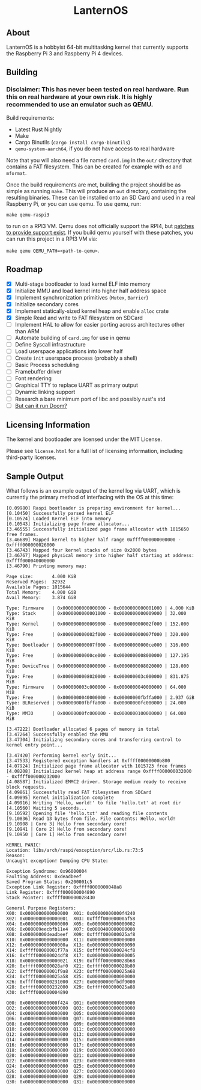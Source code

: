 <h1 align="center">LanternOS</h1>

## About

LanternOS is a hobbyist 64-bit multitasking kernel that currently supports the Raspberry Pi 3 and Raspberry Pi 4
devices.

## Building

### Disclaimer: This has never been tested on real hardware. Run this on real hardware at your own risk. It is highly recommended to use an emulator such as QEMU.

Build requirements:

- Latest Rust Nightly
- Make
- Cargo Binutils (`cargo install cargo-binutils`)
- `qemu-system-aarch64`, if you do not have access to real hardware

Note that you will also need a file named `card.img` in the `out/` directory that contains a FAT filesystem. This can be created for example with `dd` and `mformat`.

Once the build requirements are met, building the project should be as simple as running `make`. This
will produce an `out` directory, containing the resulting binaries. These can be installed onto an SD Card
and used in a real Raspberry Pi, or you can use qemu. To use qemu, run:

`make qemu-raspi3`

to run on a RPI3 VM. Qemu does not officially support the RPI4, but [patches to provide support exist](https://gitlab.com/qemu-project/qemu/-/issues/1208#note_1435620155). If you build qemu yourself with these patches, you can run this project in a RPI3 VM via:

`make qemu QEMU_PATH=<path-to-qemu>`.

## Roadmap

- [x] Multi-stage bootloader to load kernel ELF into memory
- [x] Initialize MMU and load kernel into higher half address space
- [x] Implement synchronization primitives (`Mutex`, `Barrier`)
- [x] Initialize secondary cores
- [x] Implement statically-sized kernel heap and enable `alloc` crate
- [x] Simple Read and write to FAT filesystem on SDCard
- [ ] Implement HAL to allow for easier porting across architectures other than ARM
- [ ] Automate building of `card.img` for use in qemu
- [ ] Define Syscall infrastructure
- [ ] Load userspace applications into lower half
- [ ] Create `init` userspace process (probably a shell)
- [ ] Basic Process scheduling
- [ ] Framebuffer driver
- [ ] Font rendering
- [ ] Graphical TTY to replace UART as primary output
- [ ] Dynamic linking support
- [ ] Research a bare minimum port of libc and possibly rust's std
- [ ] [But can it run Doom?](https://github.com/ozkl/doomgeneric)

## Licensing Information

The kernel and bootloader are licensed under the MIT License.

Please see `license.html` for a full list of licensing information, including third-party licenses.

## Sample Output

What follows is an example output of the kernel log via UART, which is currently the primary method
of interfacing with the OS at this time:

```
[0.09980] Raspi bootloader is preparing environment for kernel...
[0.10450] Successfully parsed kernel ELF
[0.10524] Loaded Kernel ELF into memory
[0.10543] Initializing page frame allocator...
[3.46555] Successfully initialized page frame allocator with 1015650 free frames.
[3.46689] Mapped kernel to higher half range 0xffff000000000000 - 0xffff000000026000
[3.46743] Mapped four kernel stacks of size 0x2000 bytes
[3.46767] Mapped physical memory into higher half starting at address: 0xffff000040000000
[3.46790] Printing memory map:

Page size:       4.000 KiB
Reserved Pages:  32932
Available Pages: 1015644
Total Memory:    4.000 GiB
Avail Memory:    3.874 GiB

Type: Firmware   | 0x0000000000000000 - 0x0000000000001000 | 4.000 KiB
Type: Stack      | 0x0000000000001000 - 0x0000000000009000 | 32.000 KiB
Type: Kernel     | 0x0000000000009000 - 0x000000000002f000 | 152.000 KiB
Type: Free       | 0x000000000002f000 - 0x000000000007f000 | 320.000 KiB
Type: Bootloader | 0x000000000007f000 - 0x00000000000ce000 | 316.000 KiB
Type: Free       | 0x00000000000ce000 - 0x0000000008000000 | 127.195 MiB
Type: DeviceTree | 0x0000000008000000 - 0x0000000008020000 | 128.000 KiB
Type: Free       | 0x0000000008020000 - 0x000000003c000000 | 831.875 MiB
Type: Firmware   | 0x000000003c000000 - 0x0000000040000000 | 64.000 MiB
Type: Free       | 0x0000000040000000 - 0x00000000fbffa000 | 2.937 GiB
Type: BLReserved | 0x00000000fbffa000 - 0x00000000fc000000 | 24.000 KiB
Type: MMIO       | 0x00000000fc000000 - 0x0000000100000000 | 64.000 MiB

[3.47222] Bootloader allocated 6 pages of memory in total
[3.47264] Successfully enabled the MMU
[3.47304] Initializng secondary cores and transferring control to kernel entry point...

[3.47420] Performing kernel early init...
[3.47533] Registered exception handlers at 0xffff00000000b800
[4.07924] Initialized page frame allocator with 1015723 free frames
[4.08208] Initialized kernel heap at address range 0xffff000000032000 - 0xffff000000232000
[4.08587] Initialized EMMC2 driver. Storage medium ready to receive block requests.
[4.09861] Successfully read FAT filesystem from SDCard
[4.09895] Kernel initialization complete
[4.09916] Writing 'Hello, world!' to file 'hello.txt' at root dir
[4.10560] Waiting 5 seconds...
[9.10592] Opening file 'hello.txt' and reading file contents
[9.10836] Read 13 bytes from file. File contents: Hello, world!
[9.10908 | Core 3] Hello from secondary core!
[9.10941 | Core 2] Hello from secondary core!
[9.10950 | Core 1] Hello from secondary core!

KERNEL PANIC!
Location: libs/arch/raspi/exception/src/lib.rs:73:5
Reason:
Uncaught exception! Dumping CPU State:

Exception Syndrome: 0x96000004
Faulting Address: 0xdeadbeef
Saved Program Status: 0x200001c5
Exception Link Register: 0xffff0000000048a8
Link Register: 0xffff000000004890
Stack Pointer: 0xffff000000028430

General Purpose Registers:
X00: 0x0000000000000000  X01: 0x00000000000f4240
X02: 0x0000000000000001  X03: 0xffff00000000af58
X04: 0x0000000000000000  X05: 0x0000000000000002
X06: 0x000009eecbfb11e4  X07: 0x0000400000000000
X08: 0x00000000deadbeef  X09: 0xffff000000025af8
X10: 0x0000000000000000  X11: 0x0000000000000000
X12: 0x000000000000000a  X13: 0x0000000000000090
X14: 0xffff00000001f77a  X15: 0xffff000000024cf8
X16: 0xffff000000024df8  X17: 0x0000000000000005
X18: 0x0000000000000021  X19: 0xffff000000028b68
X20: 0xffff000000028af0  X21: 0xffff000000028b80
X22: 0xffff00000001f9a8  X23: 0xffff000000025a68
X24: 0xffff000000025a58  X25: 0x0000000000000000
X26: 0xffff000000231000  X27: 0x00000000fbdf9000
X28: 0xffff000000232000  X29: 0xffff000000025a88
X30: 0xffff000000004890

Q00: 0x000000000000f424  Q01: 0x0000000000000000
Q02: 0x0000000000000000  Q03: 0x0000000000000000
Q04: 0x0000000000000000  Q05: 0x0000000000000000
Q06: 0x0000000000000000  Q07: 0x0000000000000000
Q08: 0x0000000000000000  Q09: 0x0000000000000000
Q10: 0x0000000000000000  Q11: 0x0000000000000000
Q12: 0x0000000000000000  Q13: 0x0000000000000000
Q14: 0x0000000000000000  Q15: 0x0000000000000000
Q16: 0x0000000000000000  Q17: 0x0000000000000000
Q18: 0x0000000000000000  Q19: 0x0000000000000000
Q20: 0x0000000000000000  Q21: 0x0000000000000000
Q22: 0x0000000000000000  Q23: 0x0000000000000000
Q24: 0x0000000000000000  Q25: 0x0000000000000000
Q26: 0x0000000000000000  Q27: 0x0000000000000000
Q28: 0x0000000000000000  Q29: 0x0000000000000000
Q30: 0x0000000000000000  Q31: 0x0000000000000000
```
